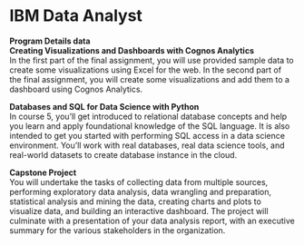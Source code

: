 # IBM Data Analyst 

**Program Details data**<br/>
**Creating Visualizations and Dashboards with Cognos Analytics** <br/>
In the first part of the final assignment, you will use provided sample data to create some visualizations using Excel for the web. In the second part of the final assignment, you will create some visualizations and add them to a dashboard using Cognos Analytics.

**Databases and SQL for Data Science with Python** <br/>
In course 5, you’ll get introduced to relational database concepts and help you learn and apply foundational knowledge of the SQL language. It is also intended to get you started with performing SQL access in a data science environment. You’ll work with real databases, real data science tools, and real-world datasets to create database instance in the cloud.

**Capstone Project**<br/>
You will undertake the tasks of collecting data from multiple sources, performing exploratory data analysis, data wrangling and preparation, statistical analysis and mining the data, creating charts and plots to visualize data, and building an interactive dashboard. The project will culminate with a presentation of your data analysis report, with an executive summary for the various stakeholders in the organization.

